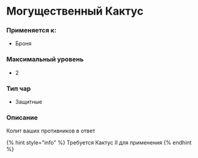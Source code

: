 # Могущественный Кактус

### Применяется к:

* Броня

### Максимальный уровень&#x20;

* 2

### Тип чар

* Защитные

### Описание&#x20;

Колит ваших противников в ответ

{% hint style="info" %}
Требуется Кактус II для применения
{% endhint %}
